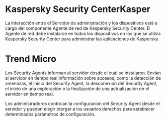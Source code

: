 # Kaspersky Security CenterKasper

La interacción entre el Servidor de administración y los dispositivos está a cargo del componente Agente de red de Kaspersky Security Center. El Agente de red debe instalarse en todos los dispositivos en los que se utiliza Kaspersky Security Center para administrar las aplicaciones de Kaspersky.

# Trend Micro

Los Security Agents informan al servidor desde el cual se instalaron. Envían al servidor en tiempo real información sobre sucesos, como la detección de amenazas, el inicio del Security Agent, la desconexión del Security Agent, el inicio de una exploración o la finalización de una actualización en el servidor en tiempo real.

Los administradores controlan la configuración del Security Agent desde el servidor y pueden elegir otorgar a los usuarios derechos para establecer determinados parámetros de configuración.
